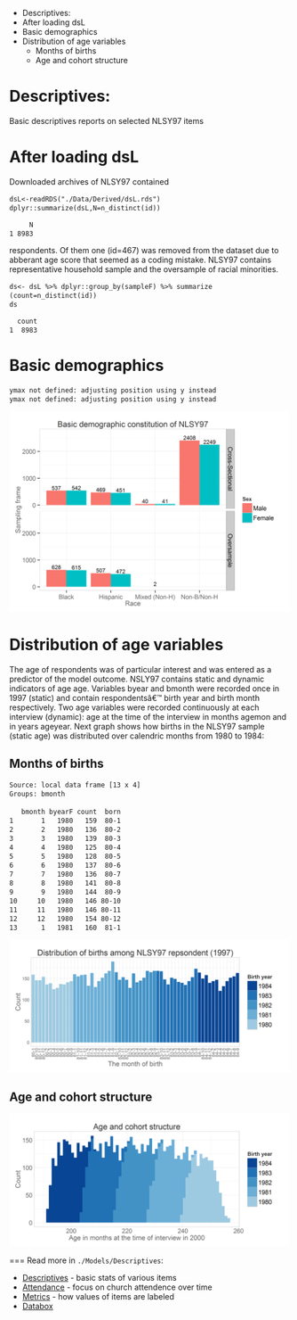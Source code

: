 -   Descriptives:
-   After loading dsL
-   Basic demographics
-   Distribution of age variables
    -   Months of births
    -   Age and cohort structure

<!--  Set the working directory to the repository's base directory; this assumes the report is nested inside of only one directory.-->










Descriptives:
=============

Basic descriptives reports on selected NLSY97 items

After loading dsL
=================

Downloaded archives of NLSY97 contained

``` {.r}
dsL<-readRDS("./Data/Derived/dsL.rds")
dplyr::summarize(dsL,N=n_distinct(id))
```

         N
    1 8983

respondents. Of them one (id=467) was removed from the dataset due to abberant age score that seemed as a coding mistake. NLSY97 contains representative household sample and the oversample of racial minorities.

``` {.r}
ds<- dsL %>% dplyr::group_by(sampleF) %>% summarize (count=n_distinct(id))
ds
```

      count
    1  8983

Basic demographics
==================

    ymax not defined: adjusting position using y instead
    ymax not defined: adjusting position using y instead

![plot of chunk basic\_demo](figure_rmd/Descriptives/basic_demo.png)

Distribution of age variables
=============================

The age of respondents was of particular interest and was entered as a predictor of the model outcome. NSLY97 contains static and dynamic indicators of age age. Variables byear and bmonth were recorded once in 1997 (static) and contain respondentsâ€™ birth year and birth month respectively. Two age variables were recorded continuously at each interview (dynamic): age at the time of the interview in months agemon and in years ageyear. Next graph shows how births in the NLSY97 sample (static age) was distributed over calendric months from 1980 to 1984:

Months of births
----------------

    Source: local data frame [13 x 4]
    Groups: bmonth

       bmonth byearF count  born
    1       1   1980   159  80-1
    2       2   1980   136  80-2
    3       3   1980   139  80-3
    4       4   1980   125  80-4
    5       5   1980   128  80-5
    6       6   1980   137  80-6
    7       7   1980   136  80-7
    8       8   1980   141  80-8
    9       9   1980   144  80-9
    10     10   1980   146 80-10
    11     11   1980   146 80-11
    12     12   1980   154 80-12
    13      1   1981   160  81-1

![plot of chunk bmonth\_dist](figure_rmd/Descriptives/bmonth_dist.png)

Age and cohort structure
------------------------

![plot of chunk agemon\_dist](figure_rmd/Descriptives/agemon_dist.png)

=== Read more in <code>./Models/Descriptives</code>:
+ [Descriptives](./Descriptives.md) - basic stats of various items
+ [Attendance](./Attendance.md) - focus on church attendence over time
+ [Metrics](./Metrics.md) - how values of items are labeled
+ [Databox](./Databox.md)
